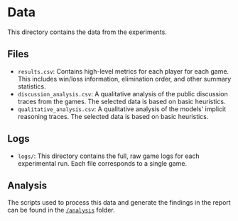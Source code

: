 # Data

This directory contains the data from the experiments.

## Files

*   `results.csv`: Contains high-level metrics for each player for each game. This includes win/loss information, elimination order, and other summary statistics.
*   `discussion_analysis.csv`: A qualitative analysis of the public discussion traces from the games. The selected data is based on basic heuristics.
*   `qualitative_analysis.csv`: A qualitative analysis of the models' implicit reasoning traces. The selected data is based on basic heuristics.

## Logs

*   `logs/`: This directory contains the full, raw game logs for each experimental run. Each file corresponds to a single game.

## Analysis

The scripts used to process this data and generate the findings in the report can be found in the [`/analysis`](../analysis) folder.
